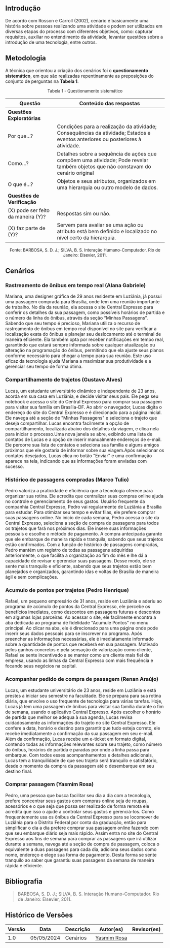 ## Introdução
De acordo com Rosson e Carroll (2002), cenário é basicamente uma história sobre pessoas realizando uma atividade e podem ser utilizados em diversas etapas do processo com diferentes objetivos, como: capturar requisitos, auxiliar no entendimento da atividade, levantar questões sobre a introdução de uma tecnologia, entre outros. <br>

## Metodologia
A técnica que orientou a criação dos cenários foi o **questionamento sistemático**, em que são realizadas repentinamente as preposições do conjunto de perguntas na **Tabela 1**. 

<font size="2"><p style="text-align: center"> Tabela 1 - Questionamento sistemático </p></font>

| Questão | Conteúdo das respostas |
| --- | --- |
|**Questões Exploratórias** |  |
| Por que…? | Condições para a realização da atividade; Consequências da atividade; Estados e eventos anteriores ou posteriores à atividade. |
| Como…? | Detalhes sobre a sequência de ações que compõem uma atividade; Pode revelar também objetos que não constavam do cenário original |
| O que é…? | Objetos e seus atributos, organizados em uma hierarquia ou outro modelo de dados. |
| **Questões de Verificação** |  |
| (X) pode ser feito da maneira (Y)? | Respostas sim ou não. |
| (X) faz parte de (Y)? | Servem para avaliar se uma ação ou atributo está bem definido e localizado no nível certo da hierarquia. |

<font size="2"><p style="text-align: center"> Fonte: BARBOSA, S. D. J.; SILVA, B. S. Interação Humano-Computador. Rio de Janeiro: Elsevier, 2011.  </p></font>

## Cenários

### Rastreamento de ônibus em tempo real  (Alana Gabriele)

Mariana, uma designer gráfica de 29 anos residente em Luziânia, já possui uma passagem comprada para Brasília, onde tem uma reunião importante de trabalho. No dia da reunião, ela acessa o site Central Expresso para conferir os detalhes da sua passagem, como possíveis horários de partida e o número da linha do ônibus, através da seção “Minhas Passagens”. Sabendo que seu tempo é precioso, Mariana utiliza o recurso de rastreamento de ônibus em tempo real disponível no site para verificar a localização exata do ônibus e planejar seu deslocamento até o terminal de maneira eficiente. Ela também opta por receber notificações em tempo real, garantindo que estará sempre informada sobre qualquer atualização ou alteração na programação do ônibus, permitindo que ela ajuste seus planos conforme necessário para chegar a tempo para sua reunião. Este uso eficaz da tecnologia ajuda Mariana a maximizar sua produtividade e a gerenciar seu tempo de forma ótima.

### Compartilhamento de trajetos (Gustavo Alves)

Lucas, um estudante universitário dinâmico e independente de 23 anos, acorda em sua casa em Luziânia, e decide visitar seus pais. Ele pega seu notebook e acessa o site do Central Expresso para comprar sua passagem para visitar sua família em Brasília-DF. Ao abrir o navegador, Lucas digita o endereço do site do Central Expresso e é direcionado para a página inicial. Ele navega até a seção de "Minhas Passagens" e seleciona o trajeto que deseja compartilhar. Lucas encontra facilmente a opção de compartilhamento, localizada abaixo dos detalhes da viagem, e clica nela para iniciar o processo.Uma nova janela se abre, exibindo uma lista de contatos de Lucas e a opção de inserir manualmente endereços de e-mail. Ele percorre sua lista de contatos e seleciona sua família e alguns amigos próximos que ele gostaria de informar sobre sua viagem.Após selecionar os contatos desejados, Lucas clica no botão "Enviar" e uma confirmação aparece na tela, indicando que as informações foram enviadas com sucesso.

### Histórico de passagens compradas (Marco Tulio)

Pedro valoriza a praticidade e eficiência que a tecnologia oferece para organizar sua rotina. Ele acredita que centralizar suas compras online ajuda no controle e gerenciamento de seus gastos. Usuário frequente da companhia Central Expresso, Pedro vai regularmente de Luziânia a Brasília para estudar. Para otimizar seu tempo e evitar filas, ele prefere comprar suas passagens online. 
No início de cada semana, Pedro acessa o site da Central Expresso, seleciona a seção de compra de passagens para todos os trajetos que fará nos próximos dias. Ele insere suas informações pessoais e escolhe o método de pagamento. A compra antecipada garante que ele embarque de maneira rápida e tranquila, sabendo que seus trajetos estão confirmados.
Com a função de histórico de passagens compradas, Pedro mantém um registro de todas as passagens adquiridas anteriormente, o que facilita a organização ao fim do mês e lhe dá a capacidade de revisar e gerenciar suas passagens. Desse modo, ele se sente mais tranquilo e eficiente, sabendo que seus trajetos estão bem planejados e organizados, garantindo idas e voltas de Brasília de maneira ágil e sem complicações.

### Acumulo de pontos por trajetos (Pedro Henrique)

Rafael, um pequeno empresário de 31 anos, reside em Luziânia e aderiu ao programa de acúmulo de pontos da Central Expresso, ele percebe os benefícios imediatos, como descontos em passagens futuras e descontos em algumas lojas parceiras. Ao acessar o site, ele facilmente encontra a aba dedicada ao programa de fidelidade "Acumule Pontos" no menu principal. Ao clicar na aba, ele é direcionado para uma página onde pode inserir seus dados pessoais para se inscrever no programa. Após preencher as informações necessárias, ele é imediatamente informado sobre a quantidade de pontos que receberá em sua passagem. Motivado pelos ganhos concretos e pela sensação de valorização como cliente, Rafael se sente incentivado a se manter como um cliente mais fiel da empresa, usando as linhas da Central Expresso com mais frequência e focando seus negócios na capital. 

### Acompanhar pedido de compra de passagem (Renan Araújo)

Lucas, um estudante universitário de 23 anos, reside em Luziânia e está prestes a iniciar seu semestre na faculdade. Ele se prepara para sua rotina diária, que envolve o uso frequente de tecnologia para várias tarefas. Hoje, Lucas já tem uma passagem de ônibus para visitar sua família durante o fim de semana, usando o aplicativo Central Expresso.
Após escolher o horário de partida que melhor se adequa à sua agenda, Lucas revisa cuidadosamente as informações do trajeto no site Central Expresso. Ele confere a data, horário e destino para garantir que tudo esteja correto, ele recebe imediatamente a confirmação da sua passagem em seu e-mail.
Além da confirmação, Lucas recebe um e-ticket em formato digital, contendo todas as informações relevantes sobre seu trajeto, como número do ônibus, horários de partida e paradas por onde a linha passa para embarque. 
Com todos esses acompanhamentos e detalhes adicionais, Lucas tem a tranquilidade de que seu trajeto será tranquilo e satisfatório, desde o momento da compra da passagem até o desembarque em seu destino final.

### Comprar passagem (Yasmim Rosa)

Pedro, uma pessoa que busca facilitar seu dia a dia com a tecnologia, prefere concentrar seus gastos com compras online seja de roupas, acessórios e o que seja que possa ser realizado de forma remota ele acredita que isso o ajude a controlar seus gastos e gerenciá-los. Como frequentemente usa os ônibus da Central Expresso para se locomover de Luziânia para o Distrito Federal por conta da graduação, então para simplificar o dia a dia prefere comprar sua passagem online fazendo com que seu embarque diário seja mais rápido. Assim entra no site do Central Expresso aos fins de semana para comprar as passagens que irá utilizar durante a semana, navega até a seção de compra de passagem, coloca o equivalente a duas passagens para cada dia, adiciona seus dados como nome, endereço e elege sua forma de pagamento. Desta forma se sente tranquilo ao saber que garantiu suas passagens da semana de maneira rápida e eficiente.


## Bibliografia
> BARBOSA, S. D. J.; SILVA, B. S. Interação Humano-Computador. Rio de Janeiro: Elsevier, 2011. <br>

## Histórico de Versões

| Versão |    Data    | Descrição                                 | Autor(es)                                       | Revisor(es)                                    |
| ------ | :--------: | ----------------------------------------- | ----------------------------------------------- | ---------------------------------------------- |
| 1.0    | 05/05/2024 | Cenários | [Yasmim Rosa](https://github.com/yaskisoba) <br>  |     |
